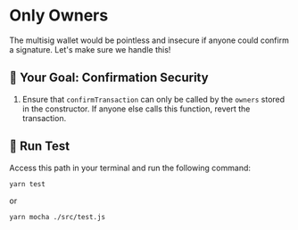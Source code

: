 # Only Owners

The multisig wallet would be pointless and insecure if anyone could confirm a signature. Let's make sure we handle this!

## 🏁 Your Goal: Confirmation Security

1. Ensure that `confirmTransaction` can only be called by the `owners` stored in the constructor. If anyone else calls this function, revert the transaction.

## 🧪 Run Test

Access this path in your terminal and run the following command:

```bash
yarn test
```

or

```bash
yarn mocha ./src/test.js
```
